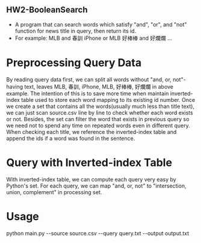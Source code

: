 
## HW2-BooleanSearch

  - A program that can search words which satisfy "and", "or", and "not" function for news title in query, then return its id.
  - For example:
    MLB and 春訓
    iPhone or MLB
    好棒棒 and 好爛爛
    ...


# Preprocessing Query Data
By reading query data first, we can split all words without "and, or, not"-having text, leaves MLB, 春訓, iPhone, MLB, 好棒棒, 好爛爛 in above example. The intention of this is to save more time when maintain inverted-index table used to store each word mapping to its existing id number. Once we create a set that contains all the words(usually much less than title text), we can just scan source.csv line by line to check whether each word exists or not. Besides, the set can filter the word that exists in previous query so we need not to spend any time on repeated words even in different query. When checking each title, we reference the inverted-index table and append the ids if a word was found in the sentence. 

# Query with Inverted-index Table
With inverted-index table, we can compute each query very easy by Python's set. For each query, we can map "and, or, not" to "intersection, union, complement" in processing set.

# Usage
python main.py --source source.csv --query query.txt --output output.txt





